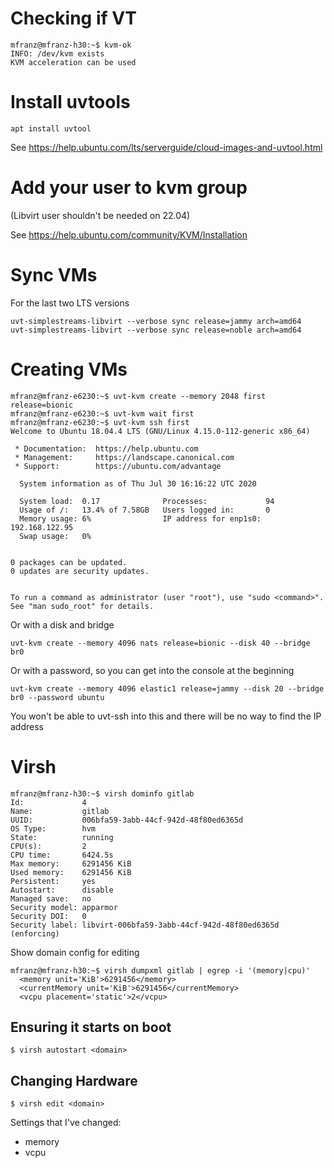 # Checking if VT

```
mfranz@mfranz-h30:~$ kvm-ok 
INFO: /dev/kvm exists
KVM acceleration can be used
```

# Install  uvtools
```apt install uvtool```

See https://help.ubuntu.com/lts/serverguide/cloud-images-and-uvtool.html


# Add your user to  kvm group 

(Libvirt user shouldn't be needed on 22.04)

See https://help.ubuntu.com/community/KVM/Installation


# Sync VMs

For the last two LTS versions

```
uvt-simplestreams-libvirt --verbose sync release=jammy arch=amd64
uvt-simplestreams-libvirt --verbose sync release=noble arch=amd64

```


# Creating VMs

```
mfranz@mfranz-e6230:~$ uvt-kvm create --memory 2048 first release=bionic
mfranz@mfranz-e6230:~$ uvt-kvm wait first
mfranz@mfranz-e6230:~$ uvt-kvm ssh first
Welcome to Ubuntu 18.04.4 LTS (GNU/Linux 4.15.0-112-generic x86_64)

 * Documentation:  https://help.ubuntu.com
 * Management:     https://landscape.canonical.com
 * Support:        https://ubuntu.com/advantage

  System information as of Thu Jul 30 16:16:22 UTC 2020

  System load:  0.17              Processes:             94
  Usage of /:   13.4% of 7.58GB   Users logged in:       0
  Memory usage: 6%                IP address for enp1s0: 192.168.122.95
  Swap usage:   0%


0 packages can be updated.
0 updates are security updates.


To run a command as administrator (user "root"), use "sudo <command>".
See "man sudo_root" for details.
```

Or with a disk and bridge

```
uvt-kvm create --memory 4096 nats release=bionic --disk 40 --bridge br0
```

Or with a password, so you can get into the console at the beginning

```
uvt-kvm create --memory 4096 elastic1 release=jammy --disk 20 --bridge br0 --password ubuntu
```

You won't be able to uvt-ssh into this and there will be no way to find the IP address



# Virsh

```
mfranz@mfranz-h30:~$ virsh dominfo gitlab
Id:             4
Name:           gitlab
UUID:           006bfa59-3abb-44cf-942d-48f80ed6365d
OS Type:        hvm
State:          running
CPU(s):         2
CPU time:       6424.5s
Max memory:     6291456 KiB
Used memory:    6291456 KiB
Persistent:     yes
Autostart:      disable
Managed save:   no
Security model: apparmor
Security DOI:   0
Security label: libvirt-006bfa59-3abb-44cf-942d-48f80ed6365d (enforcing)
```

Show domain config for editing

```
mfranz@mfranz-h30:~$ virsh dumpxml gitlab | egrep -i '(memory|cpu)'
  <memory unit='KiB'>6291456</memory>
  <currentMemory unit='KiB'>6291456</currentMemory>
  <vcpu placement='static'>2</vcpu>
```

## Ensuring it starts on boot

```
$ virsh autostart <domain>

```

## Changing Hardware

```
$ virsh edit <domain>
```

Settings that I've changed:
- memory
- vcpu
